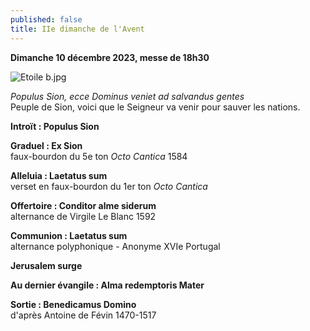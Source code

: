 ```yaml
---
published: false
title: IIe dimanche de l'Avent
---
```

**Dimanche 10 décembre 2023, messe de 18h30**

![Etoile b.jpg]({{site.baseurl}}/images/Etoile%20b.jpg)

*Populus Sion, ecce Dominus veniet ad salvandus gentes*  
Peuple de Sion, voici que le Seigneur va venir pour sauver les nations.

**Introït : Populus Sion**

**Graduel : Ex Sion**  
faux-bourdon du 5e ton *Octo Cantica* 1584

**Alleluia : Laetatus sum**  
verset en faux-bourdon du 1er ton *Octo Cantica*

**Offertoire : Conditor alme siderum**  
alternance de Virgile Le Blanc 1592

**Communion : Laetatus sum**  
alternance polyphonique - Anonyme XVIe Portugal

**Jerusalem surge**

**Au dernier évangile : Alma redemptoris Mater**

**Sortie : Benedicamus Domino**  
d'après Antoine de Févin 1470-1517
